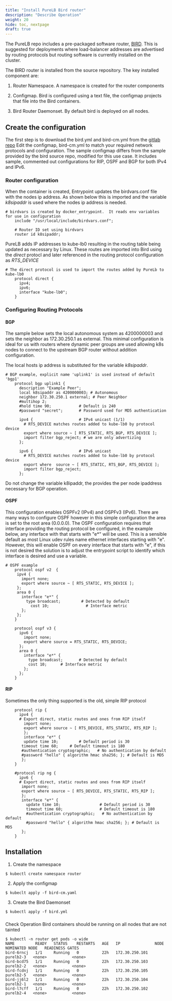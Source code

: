 ```yaml
---
title: "Install PureLB Bird router"
description: "Describe Operation"
weight: 20
hide: toc, nextpage
draft: true
---
```


The PureLB repo includes a pre-packaged software router, [BIRD](https://bird.network.cz/).  This is suggested for deployments where load-balancer addresses are advertised by routing protocols but routing software is currently installed on the cluster.

The BIRD router is installed from the source repository.   The key installed component are:

1. Router Namespace.  A namespace is created for the router components

2. Configmap.  Bird is configured using a text file, the configmap projects that file into the Bird containers.

3. Bird Router Daemonset.  By default bird is deployed on all nodes.



## Create the configuration

The first step is to download the bird.yml and bird-cm.yml from the [gitlab repo](https://gitlab.com/purelb/bird_router)  Edit the configmap, bird-cm.yml to match your required network protocols and configuration.  The sample configmap differs from the sample provided by the bird source repo, modified for this use case.  It includes sample, commented out configurations for RIP, OSPF and BGP for both IPv4 and IPv6.

### Router configuration

When the container is created, Entrypoint updates the birdvars.conf file with the nodes ip address.  As shown below this is imported and the variable _k8sipaddr_ is used where the nodes ip address is needed.

```plaintext
# birdvars is created by docker_entrypoint.  It reads env variables for use in configuration
    include "/usr/local/include/birdvars.conf";

    # Router ID set using birdvars
    router id k8sipaddr;
```

PureLB adds IP addresses to kube-lb0 resulting in the routing table being updated as necessary by Linux.  These routes are imported into Bird using the _direct_ protocl and later referenced in the routing protocol configuration as *RTS_DEVICE*

```plaintext
# The direct protocol is used to import the routes added by PureLb to kube-lb0
    protocol direct {
      ipv4;
      ipv6;
      interface "kube-lb0";
    }
```

### Configuring Routing Protocols

#### BGP

The sample below sets the local autonomous system as 4200000003 and sets the neighbor as 172.30.250.1 as external.  This minimal configuration is ideal for us with routers where dynamic peer groups are used allowing k8s nodes to connect to the upstream BGP router without addition configuration. 

The local hosts ip address is substituted for the variable _k8sipaddr_.  

```plaintext
# BGP example, explicit name 'uplink1' is used instead of default 'bgp1'
    protocol bgp uplink1 {
      description "Example Peer";
      local k8sipaddr as 4200000003; # Autonomous
      neighbor 172.30.250.1 external; # Peer Neighbor
      #multihop 2;
      #hold time 90;            # Default is 240
      #password "secret";       # Password used for MD5 authentication

      ipv4 {                    # IPv4 unicast (1/1)
        # RTS_DEVICE matches routes added to kube-lb0 by protocol device
        export where source ~ [ RTS_STATIC, RTS_BGP, RTS_DEVICE ];
        import filter bgp_reject; # we are only advertizing
      };

      ipv6 {                    # IPv6 unicast
        # RTS_DEVICE matches routes added to kube-lb0 by protocol device
        export where  source ~ [ RTS_STATIC, RTS_BGP, RTS_DEVICE ];
        import filter bgp_reject;
      };
```
Do not change the variable k8ipaddr, the provides the per node ipaddress necessary for BGP operation. 


#### OSPF
This configuration enables OSPFv2 (IPv4) and OSPFv3 (IPv6).  There are many ways to configure OSPF however in this simple configuration the area is set to the root area (0.0.0.0).  The OSPF configuration requires that interface providing the routing protocol be configured, in the example below, any interface with that starts with "e*" will be used.  This is a sensible default as most Linux udev rules name ethernet interfaces starting with "e".  However, this will enable OSPF on every interface that starts with "e", if this is not desired the solution is to adjust the entrypoint script to identify which interface is desired and use a variable.


```plaintext
# OSPF example
    protocol ospf v2  {
     ipv4 {
       import none;
       export where source ~ [ RTS_STATIC, RTS_DEVICE ];
     };
     area 0 {
       interface "e*" {
         type broadcast;         # Detected by default
           cost 10;                # Interface metric
       };
     };
    }

    protocol ospf v3 {
      ipv6 {
        import none;
        export where source = RTS_STATIC, RTS_DEVICE;
      };
      area 0 {
        interface "e*" {
          type broadcast;		# Detected by default
          cost 10;		# Interface metric
        };
      };
    }
```

#### RIP
Sometimes the only thing supported is the old, simple RIP protocol  

```plaintext
    protocol rip {
      ipv4 {
      # Export direct, static routes and ones from RIP itself
        import none;
        export where source ~ [ RTS_DEVICE, RTS_STATIC, RTS_RIP ];
        };
        interface "e*" {
        update time 10;			# Default period is 30
       timeout time 60;		# Default timeout is 180
       #authentication cryptographic;	# No authentication by default
       #password "hello" { algorithm hmac sha256; }; # Default is MD5
       };
    }

    #protocol rip ng {
      ipv6 {
      # Export direct, static routes and ones from RIP itself
       import none;
       export where source ~ [ RTS_DEVICE, RTS_STATIC, RTS_RIP ];
       };
       interface "e*" {
         update time 10;                 # Default period is 30
         timeout time 60;                # Default timeout is 180
         #authentication cryptographic;   # No authentication by default
         #password "hello" { algorithm hmac sha256; }; # Default is MD5
       };
    }
```

## Installation


1. Create the namespace
```plaintext
$ kubectl create namespace router
```
2.  Apply the configmap
```plaintext
$ kubeclt apply -f bird-cm.yaml
```
3.  Create the Bird Daemonset
```plaintext
$ kubectl apply -f bird.yml
```

###
Check Operation
Bird containers should be running on all nodes that are not tainted
```plaintext
$ kubectl -n router get pods -o wide
NAME         READY   STATUS    RESTARTS   AGE   IP               NODE        NOMINATED NODE   READINESS GATES
bird-6rncj   1/1     Running   0          22h   172.30.250.101   purelb2-3   <none>           <none>
bird-bcd75   1/1     Running   0          22h   172.30.250.103   purelb2-2   <none>           <none>
bird-fcdnj   1/1     Running   0          22h   172.30.250.105   purelb2-5   <none>           <none>
bird-jj6l2   1/1     Running   0          22h   172.30.250.104   purelb2-1   <none>           <none>
bird-l7cff   1/1     Running   0          22h   172.30.250.102   purelb2-4   <none>           <none>
```



